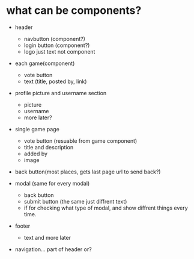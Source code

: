 # what can be components?

- header

  - navbutton (component?)
  - login button (component?)
  - logo just text not component

- each game(component)

  - vote button
  - text (title, posted by, link)

- profile picture and username section

  - picture
  - username
  - more later?

- single game page

  - vote button (resuable from game component)
  - title and description
  - added by
  - image

- back button(most places, gets last page url to send back?)

- modal (same for every modal)

  - back button
  - submit button (the same just diffrent text)
  - if for checking what type of modal, and show diffrent things every time.

- footer

  - text and more later

- navigation... part of header or?
